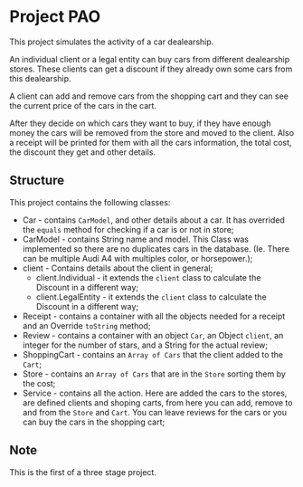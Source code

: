 # Project PAO

This project simulates the activity of a car dealearship.

An individual client or a legal entity can buy cars from different dealearship stores. These clients can get a discount if they already own some cars from this dealearship.

A client can add and remove cars from the shopping cart and they can see the current price of the cars in the cart.

After they decide on which cars they want to buy, if they have enough money the cars will be removed from the store and moved to the client. Also a receipt will be printed for them with all the cars information, the total cost, the discount they get and other details.

## Structure

This project contains the following classes:
* Car - contains `CarModel`, and other details about a car. It has overrided the `equals` method for checking if a car is or not in store;
* CarModel - contains String name and model. This Class was implemented so there are no duplicates cars in the database. (Ie. There can be multiple Audi A4 with multiples color, or horsepower.);
* client - Contains details about the client in general;
    * client.Individual - it extends the `client` class to calculate the Discount in a different way;
    * client.LegalEntity - it extends the `client` class to calculate the Discount in a different way;
* Receipt - contains a container with all the objects needed for a receipt and an Override `toString` method;
* Review - contains a container with an object `Car`, an Object `client`, an integer for the number of stars, and a String for the actual review;
* ShoppingCart - contains an `Array of Cars` that the client added to the `Cart`;
* Store - contains an `Array of Cars` that are in the `Store` sorting them by the cost;
* Service - contains all the action. Here are added the cars to the stores, are defined clients and shoping carts, from here you can add, remove to and from the `Store` and `Cart`. You can leave reviews for the cars or you can buy the cars in the shopping cart;

## Note

This is the first of a three stage project.
